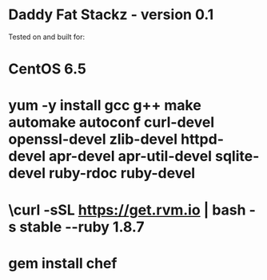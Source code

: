 Daddy Fat Stackz - version 0.1
==============================
Tested on and built for:

CentOS 6.5
==============================
# yum -y install gcc g++ make automake autoconf curl-devel openssl-devel zlib-devel httpd-devel apr-devel apr-util-devel sqlite-devel ruby-rdoc ruby-devel
# \curl -sSL https://get.rvm.io | bash -s stable --ruby 1.8.7
# gem install chef

